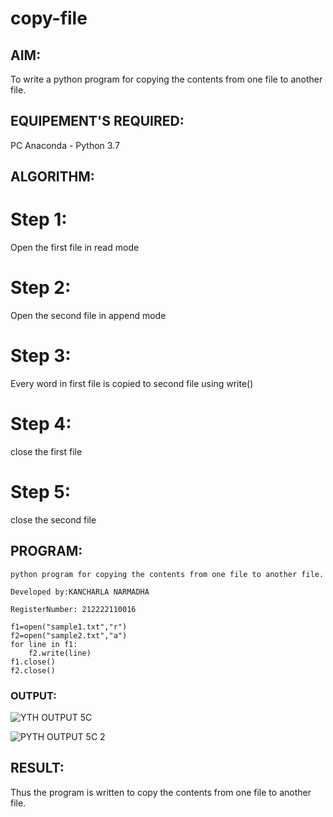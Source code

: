 # copy-file
## AIM:
To write a python program for copying the contents from one file to another file.
## EQUIPEMENT'S REQUIRED: 
PC
Anaconda - Python 3.7
## ALGORITHM: 

# Step 1:
Open the first file in read mode

# Step 2:
Open the second file in append mode

# Step 3:
Every word in first file is copied to second file using write()

# Step 4:
close the first file

# Step 5:
close the second file

## PROGRAM:
```
python program for copying the contents from one file to another file.

Developed by:KANCHARLA NARMADHA

RegisterNumber: 212222110016

f1=open("sample1.txt","r")
f2=open("sample2.txt","a")
for line in f1:
    f2.write(line)
f1.close()
f2.close()
```

### OUTPUT:

![YTH OUTPUT 5C](https://github.com/kancharlaNarmadha/copy-file/assets/119559316/6824f166-f7aa-42a8-abaa-fde6104133eb)

![PYTH OUTPUT 5C 2](https://github.com/kancharlaNarmadha/copy-file/assets/119559316/cdd1c289-5a31-4db6-bc74-0965282033ed)



## RESULT:
Thus the program is written to copy the contents from one file to another file.
